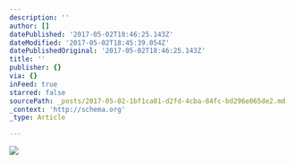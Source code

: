 ```yaml
---
description: ''
author: []
datePublished: '2017-05-02T18:46:25.143Z'
dateModified: '2017-05-02T18:45:39.054Z'
datePublishedOriginal: '2017-05-02T18:46:25.143Z'
title: ''
publisher: {}
via: {}
inFeed: true
starred: false
sourcePath: _posts/2017-05-02-1bf1ca01-d2fd-4cba-84fc-bd296e065de2.md
_context: 'http://schema.org'
_type: Article

---
```

![](https://the-grid-user-content.s3-us-west-2.amazonaws.com/03951e59-a2b0-4683-af37-d3cdf5b86600.jpg)